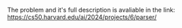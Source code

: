 The problem and it's full description is avaliable in the link: 
https://cs50.harvard.edu/ai/2024/projects/6/parser/

